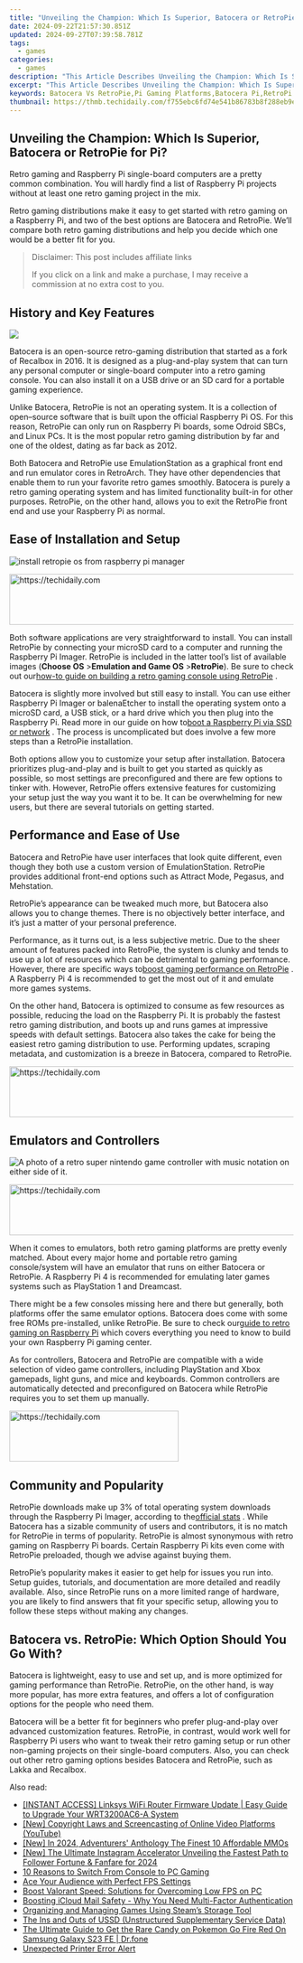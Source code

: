 ```yaml
---
title: "Unveiling the Champion: Which Is Superior, Batocera or RetroPie for Pi?"
date: 2024-09-22T21:57:30.851Z
updated: 2024-09-27T07:39:58.781Z
tags:
  - games
categories:
  - games
description: "This Article Describes Unveiling the Champion: Which Is Superior, Batocera or RetroPie for Pi?"
excerpt: "This Article Describes Unveiling the Champion: Which Is Superior, Batocera or RetroPie for Pi?"
keywords: Batocera Vs RetroPie,Pi Gaming Platforms,Batocera Pi,RetroPi Performance,Superior Pi Game,Batocera Pi Compare,Best Pi Emulation
thumbnail: https://thmb.techidaily.com/f755ebc6fd74e541b86783b8f288eb9ebe73ceda235653be011e1c74d43e6c3e.jpg
---
```


## Unveiling the Champion: Which Is Superior, Batocera or RetroPie for Pi?

 Retro gaming and Raspberry Pi single-board computers are a pretty common combination. You will hardly find a list of Raspberry Pi projects without at least one retro gaming project in the mix.

 Retro gaming distributions make it easy to get started with retro gaming on a Raspberry Pi, and two of the best options are Batocera and RetroPie. We’ll compare both retro gaming distributions and help you decide which one would be a better fit for you.

>  Disclaimer: This post includes affiliate links
>
>  If you click on a link and make a purchase, I may receive a commission at no extra cost to you.
>

## History and Key Features

![](https://static1.makeuseofimages.com/wordpress/wp-content/uploads/2018/10/RetroPie-Themes.jpg)

 Batocera is an open-source retro-gaming distribution that started as a fork of Recalbox in 2016\. It is designed as a plug-and-play system that can turn any personal computer or single-board computer into a retro gaming console. You can also install it on a USB drive or an SD card for a portable gaming experience.

 Unlike Batocera, RetroPie is not an operating system. It is a collection of open–source software that is built upon the official Raspberry Pi OS. For this reason, RetroPie can only run on Raspberry Pi boards, some Odroid SBCs, and Linux PCs. It is the most popular retro gaming distribution by far and one of the oldest, dating as far back as 2012.

 Both Batocera and RetroPie use EmulationStation as a graphical front end and run emulator cores in RetroArch. They have other dependencies that enable them to run your favorite retro games smoothly. Batocera is purely a retro gaming operating system and has limited functionality built-in for other purposes. RetroPie, on the other hand, allows you to exit the RetroPie front end and use your Raspberry Pi as normal.

## Ease of Installation and Setup

![install retropie os from raspberry pi manager](https://static1.makeuseofimages.com/wordpress/wp-content/uploads/2023/05/install-retropie-os-from-raspberry-pi-manager.jpg)

<!-- affiliate ads begin -->
<a href="https://appsumo.8odi.net/c/5597632/2105863/7443" target="_top" id="2105863">
  <img src="//a.impactradius-go.com/display-ad/7443-2105863" border="0" alt="https://techidaily.com" width="728" height="90"/>
</a>
<img height="0" width="0" src="https://appsumo.8odi.net/i/5597632/2105863/7443" style="position:absolute;visibility:hidden;" border="0" />
<!-- affiliate ads end -->

 Both software applications are very straightforward to install. You can install RetroPie by connecting your microSD card to a computer and running the Raspberry Pi Imager. RetroPie is included in the latter tool’s list of available images (**Choose OS** \>**Emulation and Game OS** \>**RetroPie**). Be sure to check out our[how-to guide on building a retro gaming console using RetroPie](https://www.makeuseof.com/portable-retro-gaming-console-build-with-raspberry-pi/) .

 Batocera is slightly more involved but still easy to install. You can use either Raspberry Pi Imager or balenaEtcher to install the operating system onto a microSD card, a USB stick, or a hard drive which you then plug into the Raspberry Pi. Read more in our guide on how to[boot a Raspberry Pi via SSD or network](https://www.makeuseof.com/boot-raspberry-pi-4-via-ssd-network/) . The process is uncomplicated but does involve a few more steps than a RetroPie installation.

 Both options allow you to customize your setup after installation. Batocera prioritizes plug-and-play and is built to get you started as quickly as possible, so most settings are preconfigured and there are few options to tinker with. However, RetroPie offers extensive features for customizing your setup just the way you want it to be. It can be overwhelming for new users, but there are several tutorials on getting started.

## Performance and Ease of Use

 Batocera and RetroPie have user interfaces that look quite different, even though they both use a custom version of EmulationStation. RetroPie provides additional front-end options such as Attract Mode, Pegasus, and Mehstation.

 RetroPie’s appearance can be tweaked much more, but Batocera also allows you to change themes. There is no objectively better interface, and it’s just a matter of your personal preference.

 Performance, as it turns out, is a less subjective metric. Due to the sheer amount of features packed into RetroPie, the system is clunky and tends to use up a lot of resources which can be detrimental to gaming performance. However, there are specific ways to[boost gaming performance on RetroPie](https://www.makeuseof.com/tag/retropie-tips-performance/) . A Raspberry Pi 4 is recommended to get the most out of it and emulate more games systems.

 On the other hand, Batocera is optimized to consume as few resources as possible, reducing the load on the Raspberry Pi. It is probably the fastest retro gaming distribution, and boots up and runs games at impressive speeds with default settings. Batocera also takes the cake for being the easiest retro gaming distribution to use. Performing updates, scraping metadata, and customization is a breeze in Batocera, compared to RetroPie.

<!-- affiliate ads begin -->
<a href="https://unicoeye.pxf.io/c/5597632/2134491/18498" target="_top" id="2134491">
  <img src="//a.impactradius-go.com/display-ad/18498-2134491" border="0" alt="https://techidaily.com" width="728" height="90"/>
</a>
<img height="0" width="0" src="https://unicoeye.pxf.io/i/5597632/2134491/18498" style="position:absolute;visibility:hidden;" border="0" />
<!-- affiliate ads end -->

## Emulators and Controllers

![A photo of a retro super nintendo game controller with music notation on either side of it.](https://static1.makeuseofimages.com/wordpress/wp-content/uploads/2022/05/nintendo-controller-retro-gaming-yellow.jpg)

<!-- affiliate ads begin -->
<a href="https://unicoeye.pxf.io/c/5597632/2134246/18498" target="_top" id="2134246">
  <img src="//a.impactradius-go.com/display-ad/18498-2134246" border="0" alt="https://techidaily.com" width="728" height="90"/>
</a>
<img height="0" width="0" src="https://unicoeye.pxf.io/i/5597632/2134246/18498" style="position:absolute;visibility:hidden;" border="0" />
<!-- affiliate ads end -->

 When it comes to emulators, both retro gaming platforms are pretty evenly matched. About every major home and portable retro gaming console/system will have an emulator that runs on either Batocera or RetroPie. A Raspberry Pi 4 is recommended for emulating later games systems such as PlayStation 1 and Dreamcast.

 There might be a few consoles missing here and there but generally, both platforms offer the same emulator options. Batocera does come with some free ROMs pre-installed, unlike RetroPie. Be sure to check our[guide to retro gaming on Raspberry Pi](https://www.makeuseof.com/tag/retro-gaming-on-the-raspberry-pi-everything-you-need-to-know-si/) which covers everything you need to know to build your own Raspberry Pi gaming center.

 As for controllers, Batocera and RetroPie are compatible with a wide selection of video game controllers, including PlayStation and Xbox gamepads, light guns, and mice and keyboards. Common controllers are automatically detected and preconfigured on Batocera while RetroPie requires you to set them up manually.

<!-- affiliate ads begin -->
<a href="https://aligracehair.sjv.io/c/5597632/2115916/19272" target="_top" id="2115916">
  <img src="//a.impactradius-go.com/display-ad/19272-2115916" border="0" alt="https://techidaily.com" width="300" height="90"/>
</a>
<img height="0" width="0" src="https://aligracehair.sjv.io/i/5597632/2115916/19272" style="position:absolute;visibility:hidden;" border="0" />
<!-- affiliate ads end -->

## Community and Popularity

 RetroPie downloads make up 3% of total operating system downloads through the Raspberry Pi Imager, according to the[official stats](http://rpi-imager-stats.raspberrypi.com/) . While Batocera has a sizable community of users and contributors, it is no match for RetroPie in terms of popularity. RetroPie is almost synonymous with retro gaming on Raspberry Pi boards. Certain Raspberry Pi kits even come with RetroPie preloaded, though we advise against buying them.

 RetroPie’s popularity makes it easier to get help for issues you run into. Setup guides, tutorials, and documentation are more detailed and readily available. Also, since RetroPie runs on a more limited range of hardware, you are likely to find answers that fit your specific setup, allowing you to follow these steps without making any changes.

## Batocera vs. RetroPie: Which Option Should You Go With?

 Batocera is lightweight, easy to use and set up, and is more optimized for gaming performance than RetroPie. RetroPie, on the other hand, is way more popular, has more extra features, and offers a lot of configuration options for the people who need them.

 Batocera will be a better fit for beginners who prefer plug-and-play over advanced customization features. RetroPie, in contrast, would work well for Raspberry Pi users who want to tweak their retro gaming setup or run other non-gaming projects on their single-board computers. Also, you can check out other retro gaming options besides Batocera and RetroPie, such as Lakka and Recalbox.

<ins class="adsbygoogle"
     style="display:block"
     data-ad-format="autorelaxed"
     data-ad-client="ca-pub-7571918770474297"
     data-ad-slot="1223367746"></ins>

<ins class="adsbygoogle"
     style="display:block"
     data-ad-client="ca-pub-7571918770474297"
     data-ad-slot="8358498916"
     data-ad-format="auto"
     data-full-width-responsive="true"></ins>

<span class="atpl-alsoreadstyle">Also read:</span>
<div><ul>
<li><a href="https://win-dash.techidaily.com/instant-access-linksys-wifi-router-firmware-update-easy-guide-to-upgrade-your-wrt3200ac6-a-system/"><u>[INSTANT ACCESS] Linksys WiFi Router Firmware Update | Easy Guide to Upgrade Your WRT3200AC6-A System</u></a></li>
<li><a href="https://youtube-clips.techidaily.com/new-copyright-laws-and-screencasting-of-online-video-platforms-youtube/"><u>[New] Copyright Laws and Screencasting of Online Video Platforms (YouTube)</u></a></li>
<li><a href="https://screen-activity-recording.techidaily.com/new-in-2024-adventurers-anthology-the-finest-10-affordable-mmos/"><u>[New] In 2024, Adventurers' Anthology The Finest 10 Affordable MMOs</u></a></li>
<li><a href="https://instagram-videos.techidaily.com/new-the-ultimate-instagram-accelerator-unveiling-the-fastest-path-to-follower-fortune-and-fanfare-for-2024/"><u>[New] The Ultimate Instagram Accelerator Unveiling the Fastest Path to Follower Fortune & Fanfare for 2024</u></a></li>
<li><a href="https://games-able.techidaily.com/10-reasons-to-switch-from-console-to-pc-gaming/"><u>10 Reasons to Switch From Console to PC Gaming</u></a></li>
<li><a href="https://games-able.techidaily.com/ace-your-audience-with-perfect-fps-settings/"><u>Ace Your Audience with Perfect FPS Settings</u></a></li>
<li><a href="https://games-able.techidaily.com/boost-valorant-speed-solutions-for-overcoming-low-fps-on-pc/"><u>Boost Valorant Speed: Solutions for Overcoming Low FPS on PC</u></a></li>
<li><a href="https://tech-recovery.techidaily.com/boosting-icloud-mail-safety-why-you-need-multi-factor-authentication/"><u>Boosting iCloud Mail Safety - Why You Need Multi-Factor Authentication</u></a></li>
<li><a href="https://games-able.techidaily.com/organizing-and-managing-games-using-steams-storage-tool/"><u>Organizing and Managing Games Using Steam’s Storage Tool</u></a></li>
<li><a href="https://techno-recovery.techidaily.com/the-ins-and-outs-of-ussd-unstructured-supplementary-service-data/"><u>The Ins and Outs of USSD (Unstructured Supplementary Service Data)</u></a></li>
<li><a href="https://change-location.techidaily.com/the-ultimate-guide-to-get-the-rare-candy-on-pokemon-go-fire-red-on-samsung-galaxy-s23-fe-drfone-by-drfone-virtual-android/"><u>The Ultimate Guide to Get the Rare Candy on Pokemon Go Fire Red On Samsung Galaxy S23 FE | Dr.fone</u></a></li>
<li><a href="https://printer-issues.techidaily.com/unexpected-printer-error-alert/"><u>Unexpected Printer Error Alert</u></a></li>
</ul></div>

